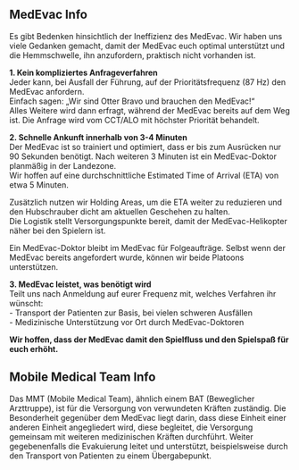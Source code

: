 ## MedEvac Info

Es gibt Bedenken hinsichtlich der Ineffizienz des MedEvac. Wir haben uns viele Gedanken gemacht, damit der MedEvac euch optimal unterstützt und die Hemmschwelle, ihn anzufordern, praktisch nicht vorhanden ist.

**1\. Kein kompliziertes Anfrageverfahren**  
Jeder kann, bei Ausfall der Führung, auf der Prioritätsfrequenz (87 Hz) den MedEvac anfordern.  
Einfach sagen: „Wir sind Otter Bravo und brauchen den MedEvac\!“  
Alles Weitere wird dann erfragt, während der MedEvac bereits auf dem Weg ist. Die Anfrage wird vom CCT/ALO mit höchster Priorität behandelt.

**2\. Schnelle Ankunft innerhalb von 3-4 Minuten**    
Der MedEvac ist so trainiert und optimiert, dass er bis zum Ausrücken nur 90 Sekunden benötigt. Nach weiteren 3 Minuten ist ein MedEvac-Doktor planmäßig in der Landezone.    
Wir hoffen auf eine durchschnittliche Estimated Time of Arrival (ETA) von etwa 5 Minuten.

Zusätzlich nutzen wir Holding Areas, um die ETA weiter zu reduzieren und den Hubschrauber dicht am aktuellen Geschehen zu halten.  
Die Logistik stellt Versorgungspunkte bereit, damit der MedEvac-Helikopter näher bei den Spielern ist.

<div markdown="1" class="hidden">
Ein MedEvac-Doktor bleibt im MedEvac für Folgeaufträge. Selbst wenn der MedEvac bereits angefordert wurde, können wir beide Platoons unterstützen.
</div>

**3\. MedEvac leistet, was benötigt wird**  
Teilt uns nach Anmeldung auf eurer Frequenz mit, welches Verfahren ihr wünscht:  
\- Transport der Patienten zur Basis, bei vielen schweren Ausfällen  
\- Medizinische Unterstützung vor Ort durch MedEvac-Doktoren

**Wir hoffen, dass der MedEvac damit den Spielfluss und den Spielspaß für euch erhöht.**

## Mobile Medical Team Info

Das MMT (Mobile Medical Team), ähnlich einem BAT (Beweglicher Arzttruppe), ist für die Versorgung von verwundeten Kräften zuständig. 
Die Besonderheit gegenüber dem MedEvac liegt darin, dass diese Einheit einer anderen Einheit angegliedert wird, diese begleitet, die Versorgung gemeinsam mit weiteren medizinischen Kräften durchführt.
Weiter gegebenenfalls die Evakuierung leitet und unterstützt, beispielsweise durch den Transport von Patienten zu einem Übergabepunkt.